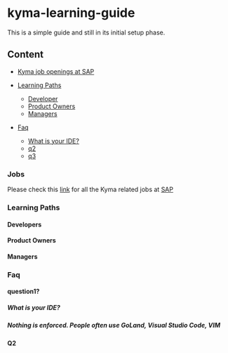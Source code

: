 # kyma-learning-guide
This is a simple guide and still in its initial setup phase.

## Content
- [Kyma job openings at SAP](#Jobs)

- [Learning Paths](#Learning-Paths)
  
  - [Developer](#developers)
  - [Product Owners](#product-owners)
  - [Managers](#managers)

- [Faq](#faq)

  - [What is your IDE?](#question1?)
  - [q2](#q2)
  - [q3](#q3)
  
  
  



### Jobs
Please check this [link](https://jobs.sap.com/search/?createNewAlert=false&q=%23kymaopensource&optionsFacetsDD_department=&optionsFacetsDD_customfield3=&optionsFacetsDD_country=&locationsearch=) for all the Kyma related jobs at [SAP](https://www.sap.com/about/careers.html)

### Learning Paths

#### Developers

#### Product Owners

#### Managers

### Faq

#### question1? 
##### What is your IDE?
##### Nothing is enforced. People often use GoLand, Visual Studio Code, VIM 

#### Q2
